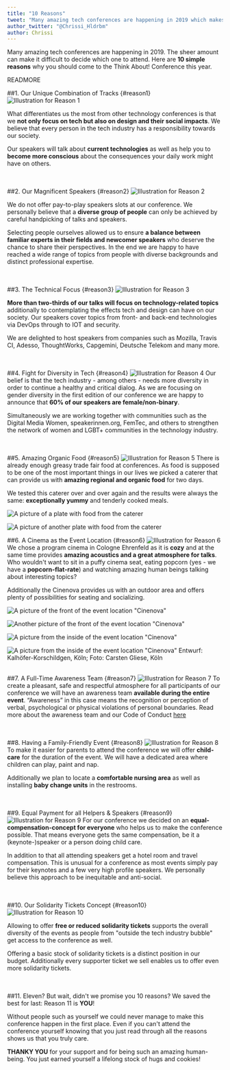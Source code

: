 ```yaml
---
title: "10 Reasons"
tweet: "Many amazing tech conferences are happening in 2019 which makes it difficult to decide which one to attend. Here are 10 reasons why you should come to @ThinkAboutConf this year #thinkabout19"
author_twitter: "@Chrissi_Hldrbm"
author: Chrissi
---
```


Many amazing tech conferences are happening in 2019. The sheer amount can make it difficult to decide which one to attend. Here are **10 simple reasons** why you should come to the Think About! Conference this year.

READMORE

##1. Our Unique Combination of Tracks {#reason1}
![Illustration for Reason 1](/images/blog/10-reasons/reason-01.png)

What differentiates us the most from other technology conferences is that we **not only focus on tech but also on design and their social impacts**. We believe that every person in the tech industry has a responsibility towards our society. 

Our speakers will talk about **current technologies** as well as help you to **become more conscious** about the consequences your daily work might have on others.
<br />
<br />
<br />

##2. Our Magnificent Speakers {#reason2}
![Illustration for Reason 2](/images/blog/10-reasons/reason-02.png)

We do not offer pay-to-play speakers slots at our conference. We personally believe that a **diverse group of people** can only be achieved by careful handpicking of talks and speakers.

Selecting people ourselves allowed us to ensure **a balance between familiar experts in their fields and newcomer speakers** who deserve the chance to share their perspectives. In the end we are happy to have reached a wide range of topics from people with diverse backgrounds and distinct professional expertise.
<br />
<br />
<br />

##3. The Technical Focus {#reason3}
![Illustration for Reason 3](/images/blog/10-reasons/reason-03.png)

**More than two-thirds of our talks will focus on technology-related topics** additionally to contemplating the effects tech and design can have on our society. Our speakers cover topics from front- and back-end technologies via DevOps through to IOT and security. 

We are delighted to host speakers from companies such as Mozilla, Travis CI, Adesso, ThoughtWorks, Capgemini, Deutsche Telekom and many more.
<br />
<br />
<br />

##4. Fight for Diversity in Tech {#reason4}
![Illustration for Reason 4](/images/blog/10-reasons/reason-04.png)
Our belief is that the tech industry - among others - needs more diversity in order to continue a healthy and critical dialog. As we are focusing on gender diversity in the first edition of our conference we are happy to announce that **60% of our speakers are female/non-binary**.

Simultaneously we are working together with communities such as the Digital Media Women, speakerinnen.org, FemTec, and others to strengthen the network of women and LGBT+ communities in the technology industry.
<br />
<br />
<br />

##5. Amazing Organic Food {#reason5}
![Illustration for Reason 5](/images/blog/10-reasons/reason-05.png)
There is already enough greasy trade fair food at conferences. As food is supposed to be one of the most important things in our lives we picked a caterer that can provide us with **amazing regional and organic food** for two days.

We tested this caterer over and over again and the results were always the same: **exceptionally yummy** and tenderly cooked meals.

![A picture of a plate with food from the caterer](/images/blog/10-reasons/food-01.png)

![A picture of another plate with food from the caterer](/images/blog/10-reasons/food-02.png)
<br />

##6. A Cinema as the Event Location {#reason6}
![Illustration for Reason 6](/images/blog/10-reasons/reason-06.png)
We chose a program cinema in Cologne Ehrenfeld as it is **cozy** and at the same time provides **amazing acoustics and a great atmosphere for talks**. Who wouldn't want to sit in a puffy cinema seat, eating popcorn (yes - we have a **popcorn-flat-rate**) and watching amazing human beings talking about interesting topics?

Additionally the Cinenova provides us with an outdoor area and offers plenty of possibilities for seating and socializing.

![A picture of the front of the event location "Cinenova"](/images/blog/10-reasons/cinenova-01.png)

![Another picture of the front of the event location "Cinenova"](/images/blog/10-reasons/cinenova-04.png)

![A picture from the inside of the event location "Cinenova" ](/images/blog/10-reasons/cinenova-02.png)

![A picture from the inside of the event location "Cinenova" ](/images/blog/10-reasons/cinenova-05.png)
Entwurf: Kalhöfer-Korschildgen, Köln; Foto: Carsten Gliese, Köln
<br />
<br />

##7. A Full-Time Awareness Team {#reason7}
![Illustration for Reason 7](/images/blog/10-reasons/reason-07.png)
To create a pleasant, safe and respectful atmosphere for all participants of our conference we will have an awareness team **available during the entire event**. “Awareness” in this case means the recognition or perception of verbal, psychological or physical violations of personal boundaries. Read more about the awareness team and our Code of Conduct [here](/en/consensus.html#coc)
<br />
<br />
<br />

##8. Having a Family-Friendly Event {#reason8}
![Illustration for Reason 8](/images/blog/10-reasons/reason-08.png)
To make it easier for parents to attend the conference we will offer **child-care** for the duration of the event. We will have a dedicated area where children can play, paint and nap. 

Additionally we plan to locate a **comfortable nursing area** as well as installing **baby change units** in the restrooms.
<br />
<br />
<br />

##9. Equal Payment for all Helpers & Speakers {#reason9}
![Illustration for Reason 9](/images/blog/10-reasons/reason-09.png)
For our conference we decided on an **equal-compensation-concept for everyone** who helps us to make the conference possible. That means everyone gets the same compensation, be it a (keynote-)speaker or a person doing child care. 

In addition to that all attending speakers get a hotel room and travel compensation. This is unusual for a conference as most events simply pay for their keynotes and a few very high profile speakers. We personally believe this approach to be inequitable and anti-social.
<br />
<br />
<br />

##10. Our Solidarity Tickets Concept {#reason10}
![Illustration for Reason 10](/images/blog/10-reasons/reason-10.png)

Allowing to offer **free or reduced solidarity tickets** supports the overall diversity of the events as people from "outside the tech industry bubble" get access to the conference as well. 

Offering a basic stock of solidarity tickets is a distinct position in our budget. Additionally every supporter ticket we sell enables us to offer even more solidarity tickets. 
<br />
<br />
<br />

##11. Eleven?
But wait, didn't we promise you 10 reasons? We saved the best for last: Reason 11 is **YOU**! 

Without people such as yourself we could never manage to make this conference happen in the first place. Even if you can't attend the conference yourself knowing that you just read through all the reasons shows us that you truly care. 

**THANKY YOU** for your support and for being such an amazing human-being. You just earned yourself a lifelong stock of hugs and cookies!






















